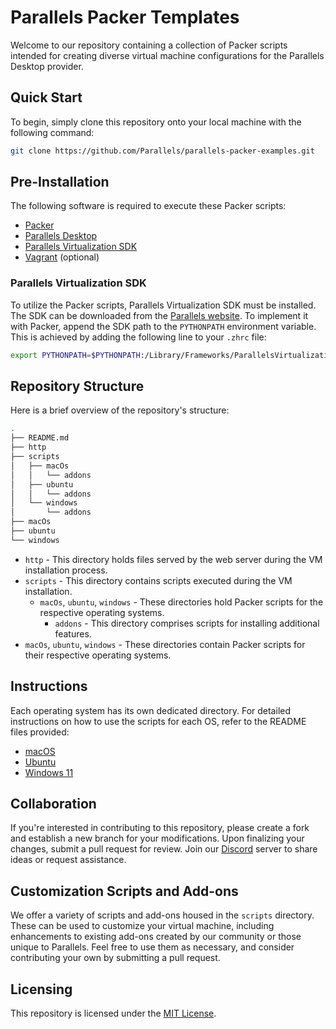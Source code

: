 # Parallels Packer Templates

Welcome to our repository containing a collection of Packer scripts intended for creating diverse virtual machine configurations for the Parallels Desktop provider. 

## Quick Start

To begin, simply clone this repository onto your local machine with the following command:

```bash
git clone https://github.com/Parallels/parallels-packer-examples.git
```

## Pre-Installation

The following software is required to execute these Packer scripts:

* [Packer](https://www.packer.io/)
* [Parallels Desktop](https://www.parallels.com/products/desktop/)
* [Parallels Virtualization SDK](https://www.parallels.com/products/desktop/download/)
* [Vagrant](https://www.vagrantup.com/) (optional)

### Parallels Virtualization SDK

To utilize the Packer scripts, Parallels Virtualization SDK must be installed. The SDK can be downloaded from the [Parallels website](https://www.parallels.com/products/desktop/download/). To implement it with Packer, append the SDK path to the `PYTHONPATH` environment variable. This is achieved by adding the following line to your `.zhrc` file:

```bash
export PYTHONPATH=$PYTHONPATH:/Library/Frameworks/ParallelsVirtualizationSDK.framework/Versions/Current/Libraries/Python/3.7
```

## Repository Structure

Here is a brief overview of the repository's structure:

```bash
.
├── README.md
├── http
├── scripts
│   ├── macOs
│   │   └── addons
│   ├── ubuntu
│   │   └── addons
│   └── windows
│       └── addons
├── macOs
├── ubuntu
└── windows
```

* `http` - This directory holds files served by the web server during the VM installation process.
* `scripts` - This directory contains scripts executed during the VM installation.
  * `macOs`, `ubuntu`, `windows` - These directories hold Packer scripts for the respective operating systems.
    * `addons` - This directory comprises scripts for installing additional features.
* `macOs`, `ubuntu`, `windows` - These directories contain Packer scripts for their respective operating systems.

## Instructions

Each operating system has its own dedicated directory. For detailed instructions on how to use the scripts for each OS, refer to the README files provided:

* [macOS](macOs/README.md)
* [Ubuntu](ubuntu/README.md)
* [Windows 11](windows/README.md)

## Collaboration

If you're interested in contributing to this repository, please create a fork and establish a new branch for your modifications. Upon finalizing your changes, submit a pull request for review. Join our [Discord](https://discord.gg/reuhvMFT) server to share ideas or request assistance.

## Customization Scripts and Add-ons

We offer a variety of scripts and add-ons housed in the `scripts` directory. These can be used to customize your virtual machine, including enhancements to existing add-ons created by our community or those unique to Parallels. Feel free to use them as necessary, and consider contributing your own by submitting a pull request.

## Licensing

This repository is licensed under the [MIT License](LICENSE).
